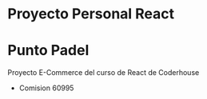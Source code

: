# Proyecto Personal React
# Punto Padel

Proyecto E-Commerce del curso de React de Coderhouse

- Comision 60995